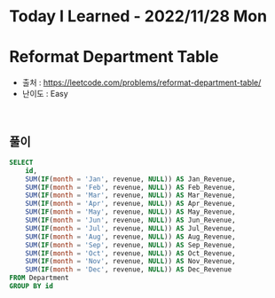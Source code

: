# Today I Learned - 2022/11/28 Mon

# Reformat Department Table
- 출처 : https://leetcode.com/problems/reformat-department-table/
- 난이도 : Easy
<br>

## 풀이
```sql
SELECT
    id,
    SUM(IF(month = 'Jan', revenue, NULL)) AS Jan_Revenue,
    SUM(IF(month = 'Feb', revenue, NULL)) AS Feb_Revenue,
    SUM(IF(month = 'Mar', revenue, NULL)) AS Mar_Revenue,
    SUM(IF(month = 'Apr', revenue, NULL)) AS Apr_Revenue,
    SUM(IF(month = 'May', revenue, NULL)) AS May_Revenue,
    SUM(IF(month = 'Jun', revenue, NULL)) AS Jun_Revenue,
    SUM(IF(month = 'Jul', revenue, NULL)) AS Jul_Revenue,
    SUM(IF(month = 'Aug', revenue, NULL)) AS Aug_Revenue,
    SUM(IF(month = 'Sep', revenue, NULL)) AS Sep_Revenue,
    SUM(IF(month = 'Oct', revenue, NULL)) AS Oct_Revenue,
    SUM(IF(month = 'Nov', revenue, NULL)) AS Nov_Revenue,
    SUM(IF(month = 'Dec', revenue, NULL)) AS Dec_Revenue
FROM Department
GROUP BY id
```
